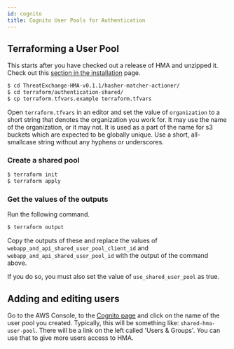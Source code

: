 ```yaml
---
id: cognito
title: Cognito User Pools for Authentication 
---
```


## Terraforming a User Pool

This starts after you have checked out a release of HMA and unzipped it. Check out this [section in the installation](installation/#checking-out-a-release) page.

```sh
$ cd ThreatExchange-HMA-v0.1.1/hasher-matcher-actioner/
$ cd terraform/authentication-shared/
$ cp terraform.tfvars.example terraform.tfvars
```

Open `terraform.tfvars` in an editor and set the value of `organization` to a short string that denotes the organization you work for. It may use the name of the organization, or it may not. It is used as a part of the name for s3 buckets which are expected to be globally unique. Use a short, all-smallcase string without any hyphens or underscores.

### Create a shared pool

```sh
$ terraform init
$ terraform apply
```

### Get the values of the outputs

Run the following command.

```sh
$ terraform output
```

Copy the outputs of these and replace the values of `webapp_and_api_shared_user_pool_client_id` and `webapp_and_api_shared_user_pool_id` with the output of the command above.

If you do so, you must also set the value of `use_shared_user_pool` as true.

## Adding and editing users

Go to the AWS Console, to the [Cognito page](https://us-east-1.console.aws.amazon.com/cognito/home?region=us-east-1#) and click on the name of the user pool you created. Typically, this will be something like: `shared-hma-user-pool`. There will be a link on the left called 'Users & Groups'. You can use that to give more users access to HMA.
